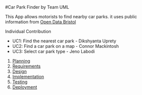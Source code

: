 #Car Park Finder by Team UML

This App allows motorists to find nearby car parks. it uses public information from [Open Data Bristol](https://opendata.bristol.gov.uk/explore/dataset/traffic-accidents0/information/)

Individual Contribution
* UC1: Find the nearest car park - Dikshyanta Uprety
* UC2: Find a car park on a map - Connor Mackintosh
* UC3: Select car park type - Jeno Labodi

1. [Planning](docs/planning.md)
2. [Requirements](docs/requirements.md)
3. [Design](docs/design.md)
4. [Implementation](docs/implementation.md)
5. [Testing](docs/testing.md)
6. [Deployment](docs/deployment.md)
